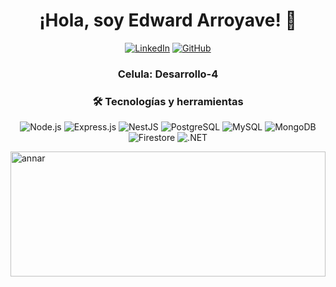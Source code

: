<h1 align="center">¡Hola, soy Edward Arroyave! 👋</h1>
<p align="center">
  <a href="https://www.linkedin.com/in/edward-arroyave-151a611a7/"><img src="https://img.shields.io/badge/LinkedIn--_.svg?style=social&logo=linkedin" alt="LinkedIn"></a>
  <a href="https://github.com/Kravmaga01"><img src="https://img.shields.io/badge/GitHub--_.svg?style=social&logo=github" alt="GitHub"></a>
</p>
<h3  align="center">
    <strong> Celula: </strong> Desarrollo-4
<h3>


<h3 align="center">🛠️ Tecnologías y herramientas</h3>
<p align="center">
  <img src="https://img.shields.io/badge/-Node.js-43853d?style=flat-square&logo=node.js&logoColor=white" alt="Node.js">
  <img src="https://img.shields.io/badge/-Express.js-787878?style=flat-square&logo=express&logoColor=white" alt="Express.js">
  <img src="https://img.shields.io/badge/-NestJS-ea2845?style=flat-square&logo=nestjs&logoColor=white" alt="NestJS">
  <img src="https://img.shields.io/badge/-PostgreSQL-316192?style=flat-square&logo=postgresql&logoColor=white" alt="PostgreSQL">
  <img src="https://img.shields.io/badge/-MySQL-4479A1?style=flat-square&logo=mysql&logoColor=white" alt="MySQL">
  <img src="https://img.shields.io/badge/-MongoDB-47A248?style=flat-square&logo=mongodb&logoColor=white" alt="MongoDB">
  <img src="https://img.shields.io/badge/-Firestore-FFA611?style=flat-square&logo=firebase&logoColor=white" alt="Firestore">
  <img src="https://img.shields.io/badge/-.NET-512BD4?style=flat-square&logo=.net&logoColor=white" alt=".NET">

</p>



 <img src="http://annardx.com/wp-content/uploads/titulo-eventos.jpg" width="100%" height="200" alt="annar">
